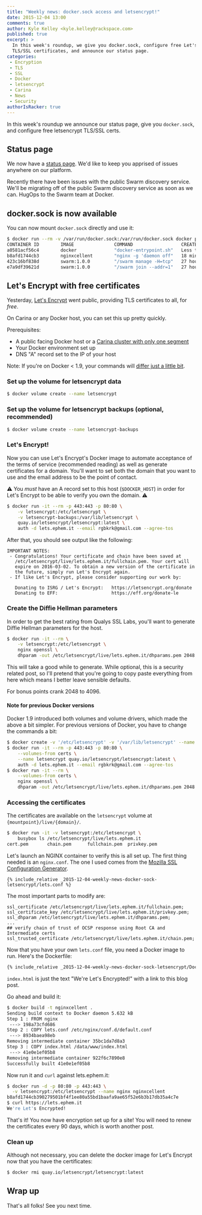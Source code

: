 ```yaml
---
title: "Weekly news: docker.sock access and letsencrypt!"
date: 2015-12-04 13:00
comments: true
author: Kyle Kelley <kyle.kelley@rackspace.com>
published: true
excerpt: >
  In this week's roundup, we give you docker.sock, configure free Let's Encrypt
  TLS/SSL certificates, and announce our status page.
categories:
 - Encryption
 - TLS
 - SSL
 - Docker
 - letsencrypt
 - Carina
 - News
 - Security
authorIsRacker: true
---
```


In this week's roundup we announce our status page, give you `docker.sock`, and
configure free letsencrypt TLS/SSL certs.

## Status page

We now have a [status page](https://carinabyrackspace.statuspage.io/). We'd like to keep
you apprised of issues anywhere on our platform.

Recently there have been issues with the public Swarm discovery service. We'll be migrating
off of the public Swarm discovery service as soon as we can. HugOps to the Swarm team
at Docker.

## docker.sock is now available

You can now mount `docker.sock` directly and use it:

```bash
$ docker run --rm -v /var/run/docker.sock:/var/run/docker.sock docker ps
CONTAINER ID        IMAGE               COMMAND                  CREATED                  STATUS                  PORTS                                      NAMES
a0581acf56c4        docker              "docker-entrypoint.sh"   Less than a second ago   Up Less than a second                                              kickass_perlman
b8afd1744cb3        nginxcellent        "nginx -g 'daemon off"   18 minutes ago           Up 18 minutes           0.0.0.0:80->80/tcp, 0.0.0.0:443->443/tcp   nginx
423c16bf838d        swarm:1.0.0         "/swarm manage -H=tcp"   27 hours ago             Up 27 hours             2375/tcp, 0.0.0.0:2376->2376/tcp           swarm-manager
e7a9df39621d        swarm:1.0.0         "/swarm join --addr=1"   27 hours ago             Up 27 hours             2375/tcp                                   swarm-agent
```

## Let's Encrypt with free certificates

Yesterday, [Let's Encrypt](https://letsencrypt.org/) went public, providing
TLS certificates to all, for *free*.

On Carina or any Docker host, you can set this up pretty quickly.

Prerequisites:

* A public facing Docker host or a [Carina cluster with only one segment](https://getcarina.com/docs/tutorials/create-connect-cluster/)
* Your Docker environment set up
* DNS "A" record set to the IP of your host

Note: If you're on Docker < 1.9, your commands will [differ just a little bit](#note-for-previous-docker-versions).

### Set up the volume for letsencrypt data

```bash
$ docker volume create --name letsencrypt
```

### Set up the volume for letsencrypt backups (optional, recommended)

```bash
$ docker volume create --name letsencrypt-backups
```

### Let's Encrypt!

Now you can use Let's Encrypt's Docker image to automate acceptance of the terms
of service (recommended reading) as well as generate certificates for a domain. You'll
want to set both the domain that you want to use and the email address to be
the point of contact.

⚠️  You *must* have an A record set to this host (`$DOCKER_HOST`) in order
for Let's Encrypt to be able to verify you own the domain. ⚠️

```bash
$ docker run -it --rm -p 443:443 -p 80:80 \
    -v letsencrypt:/etc/letsencrypt \
    -v letsencrypt-backups:/var/lib/letsencrypt \
    quay.io/letsencrypt/letsencrypt:latest \
    auth -d lets.ephem.it --email rgbkrk@gmail.com --agree-tos
```

After that, you should see output like the following:

```
IMPORTANT NOTES:
 - Congratulations! Your certificate and chain have been saved at
   /etc/letsencrypt/live/lets.ephem.it/fullchain.pem. Your cert will
   expire on 2016-03-02. To obtain a new version of the certificate in
   the future, simply run Let's Encrypt again.
 - If like Let's Encrypt, please consider supporting our work by:

   Donating to ISRG / Let's Encrypt:   https://letsencrypt.org/donate
   Donating to EFF:                    https://eff.org/donate-le
```

### Create the Diffie Hellman parameters

In order to get the best rating from Qualys SSL Labs, you'll want to generate
Diffie Hellman parameters for the host.

```bash
$ docker run -it --rm \
    -v letsencrypt:/etc/letsencrypt \
    nginx openssl \
    dhparam -out /etc/letsencrypt/live/lets.ephem.it/dhparams.pem 2048
```

This will take a good while to generate. While optional, this is a security
related post, so I'll pretend that you're going to copy paste everything from
here which means I better leave sensible defaults.

For bonus points crank 2048 to 4096.

#### Note for previous Docker versions

Docker 1.9 introduced both volumes and volume drivers, which made the above a bit simpler. For previous versions of Docker,
you have to change the commands a bit:

```bash
$ docker create -v '/etc/letsencrypt' -v '/var/lib/letsencrypt' --name certs cirros
$ docker run -it --rm -p 443:443 -p 80:80 \
    --volumes-from certs \
    --name letsencrypt quay.io/letsencrypt/letsencrypt:latest \
    auth -d lets.ephem.it --email rgbkrk@gmail.com --agree-tos
$ docker run -it --rm \
    --volumes-from certs \
    nginx openssl \
    dhparam -out /etc/letsencrypt/live/lets.ephem.it/dhparams.pem 2048
```

### Accessing the certificates

The certificates are available on the `letsencrypt` volume at `{mountpoint}/live/{domain}/`.

```bash
$ docker run -it -v letsencrypt:/etc/letsencrypt \
    busybox ls /etc/letsencrypt/live/lets.ephem.it
cert.pem       chain.pem      fullchain.pem  privkey.pem
```

Let's launch an NGINX container to verify this is all set up. The first thing
needed is an `nginx.conf`. The one I used comes from the [Mozilla SSL Configuration
Generator](https://mozilla.github.io/server-side-tls/ssl-config-generator/).

```nginx
{% include_relative _2015-12-04-weekly-news-docker-sock-letsencrypt/lets.conf %}
```

The most important parts to modify are:

```
ssl_certificate /etc/letsencrypt/live/lets.ephem.it/fullchain.pem;
ssl_certificate_key /etc/letsencrypt/live/lets.ephem.it/privkey.pem;
ssl_dhparam /etc/letsencrypt/live/lets.ephem.it/dhparams.pem;
...
## verify chain of trust of OCSP response using Root CA and Intermediate certs
ssl_trusted_certificate /etc/letsencrypt/live/lets.ephem.it/chain.pem;
```

Now that you have your own `lets.conf` file, you need a Docker image to run. Here's
the Dockerfile:

```Dockerfile
{% include_relative _2015-12-04-weekly-news-docker-sock-letsencrypt/Dockerfile %}
```

`index.html` is just the text "We're Let's Encrypted!" with a link to this blog post.

Go ahead and build it:

```bash
$ docker build -t nginxcellent .
Sending build context to Docker daemon 5.632 kB
Step 1 : FROM nginx
 ---> 198a73cfd686
Step 2 : COPY lets.conf /etc/nginx/conf.d/default.conf
 ---> 8934baea98eb
Removing intermediate container 35bc1da7d8a3
Step 3 : COPY index.html /data/www/index.html
 ---> 41e0e1ef05b8
Removing intermediate container 922f6c7890e8
Successfully built 41e0e1ef05b8
```

Now run it and `curl` against lets.ephem.it:

```bash
$ docker run -d -p 80:80 -p 443:443 \
  -v letsencrypt:/etc/letsencrypt --name nginx nginxcellent
b8afd1744cb390279501bf4f1ee80a55bd1baafa9ae65f52e6b3b17db35a4c7e
$ curl https://lets.ephem.it
We're Let's Encrypted!
```

That's it! You now have encryption set up for a site! You will need to renew the
certificates every 90 days, which is worth another post.

### Clean up

Although not necessary, you can delete the docker image for Let's Encrypt
now that you have the certificates:

```bash
$ docker rmi quay.io/letsencrypt/letsencrypt:latest
```

## Wrap up

That's all folks! See you next time.
